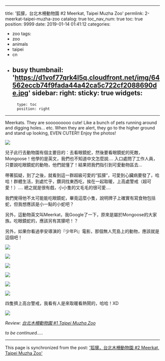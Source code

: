 
---
title: '狐獴，台北木柵動物園 #2 Meerkat, Taipei Muzha Zoo'
permlink: 2-meerkat-taipei-muzha-zoo
catalog: true
toc_nav_num: true
toc: true
position: 9999
date: 2019-01-14 01:41:12
categories:
- zoo
tags:
- zoo
- animals
- taipei
- cn
- busy
thumbnail: 'https://d1vof77qrk4l5q.cloudfront.net/img/64562eccb74f9fada44a42ca5c722cf2088690de.jpg'
sidebar:
    right:
        sticky: true
widgets:
    -
        type: toc
        position: right
---


Meerkats. They are sooooooooo cute! Like a bunch of pets running around and digging holes... etc. When they are alert, they go to the higher ground and stand up looking, EVEN CUTER!! Enjoy the photos!

![](https://d1vof77qrk4l5q.cloudfront.net/img/64562eccb74f9fada44a42ca5c722cf2088690de.jpg)

兒子此行去動物園有個主要目的：去看眼鏡蛇，然後要看眼鏡蛇的死敵，Mongoose！他學的是英文，我們也不知道中文怎麼說.... 入口處問了工作人員，只要說吃眼鏡蛇的動物，他們就懂了！結果把我們指引到可愛動物區去...

帶著狐疑，到了之後，就看到這一群超級可愛的“狐獴”，可愛到心臟病要發了，哈哈！群體生活，到處忙乎，鑽洞找東西吃，挨在一起取暖，上高處警戒（超可愛！）.... 總之就是很有戲，小小隻的又毛毛的很可愛....

我們覺得他不太可能能吃眼鏡蛇，畢竟這麼小隻，說明牌子上確實有寫食物包括蛇，但我想應該是小一點的小蛇吧？

另外，這動物英文叫Meerkat，我Google了一下，原來是屬於Mongoose的大家族。吃眼鏡蛇的，應該另有其獴吧！？

另外，如果你看過李安導演的『少年Pi』電影，那個無人荒島上的動物，應該就是這個吧！

![](https://d1vof77qrk4l5q.cloudfront.net/img/f6c62b529183e4abce717b13b0df400fab0a954e.jpg)

![](https://d1vof77qrk4l5q.cloudfront.net/img/818bac750aecaba493620a032e2b16d3dfad460b.jpg)

![](https://d1vof77qrk4l5q.cloudfront.net/img/32f4faef4232bfb891f5b02fb4ccc1853cf16ebc.jpg)

![](https://d1vof77qrk4l5q.cloudfront.net/img/3d85742a1bd9fe31d4ddf37f39e9a9ab73d5e452.jpg)

![](https://d1vof77qrk4l5q.cloudfront.net/img/505a0a3dab681248b3b8ee0e398d2374a427c54f.jpg)

![](https://d1vof77qrk4l5q.cloudfront.net/img/aff7dc067f5dda261ff5b92a38346308008728a0.jpg)

四隻擠上高台警戒，我看有人是來取暖看熱鬧的，哈哈！XD 

![](https://d1vof77qrk4l5q.cloudfront.net/img/16816dab323567b230e845c857cb6ef49b810f5e.jpg)

_Review: [台北木柵動物園 #1 Taipei Muzha Zoo](https://steemit.com/zoo/@deanliu/1-taipei-muzha-zoo)_

*to be continued.....*

- - -

This page is synchronized from the post: ['狐獴，台北木柵動物園 #2 Meerkat, Taipei Muzha Zoo'](https://steemit.com/@deanliu/2-meerkat-taipei-muzha-zoo)
